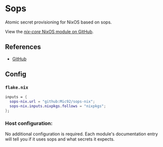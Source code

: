 # Sops

Atomic secret provisioning for NixOS based on sops.

View the [*nix-core* NixOS module on GitHub](https://github.com/sid115/nix-core/tree/master/modules/nixos/sops).

## References

- [GitHub](https://github.com/Mic92/sops-nix)

## Config

### `flake.nix`

```nix
inputs = {
  sops-nix.url = "github:Mic92/sops-nix";
  sops-nix.inputs.nixpkgs.follows = "nixpkgs";
};
```

### Host configuration:

No additional configuration is required. Each module's documentation entry will tell you if it uses sops and what secrets it expects.
